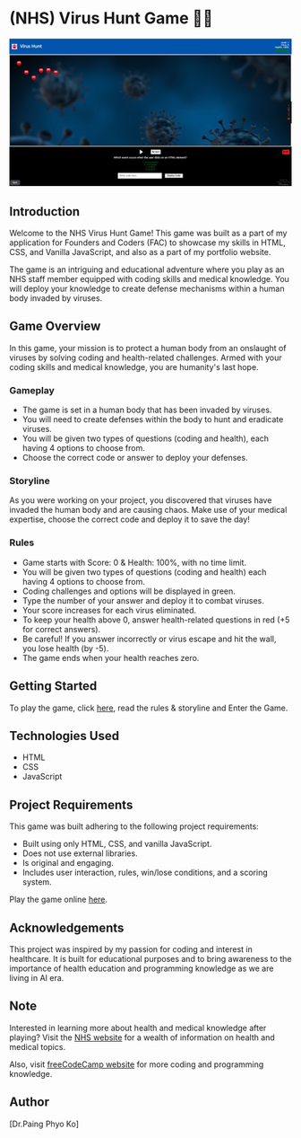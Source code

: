 # (NHS) Virus Hunt Game 🏥🔬
![Website Preview](image/game-preview.png)
## Introduction

Welcome to the NHS Virus Hunt Game! This game was built as a part of my application for Founders and Coders (FAC) to showcase my skills in HTML, CSS, and Vanilla JavaScript, and also as a part of my portfolio website.

The game is an intriguing and educational adventure where you play as an NHS staff member equipped with coding skills and medical knowledge. You will deploy your knowledge to create defense mechanisms within a human body invaded by viruses.

## Game Overview

In this game, your mission is to protect a human body from an onslaught of viruses by solving coding and health-related challenges. Armed with your coding skills and medical knowledge, you are humanity's last hope. 

### Gameplay

* The game is set in a human body that has been invaded by viruses.
* You will need to create defenses within the body to hunt and eradicate viruses.
* You will be given two types of questions (coding and health), each having 4 options to choose from.
* Choose the correct code or answer to deploy your defenses.

### Storyline

As you were working on your project, you discovered that viruses have invaded the human body and are causing chaos. Make use of your medical expertise, choose the correct code and deploy it to save the day!

### Rules

* Game starts with Score: 0 & Health: 100%, with no time limit.
* You will be given two types of questions (coding and health) each having 4 options to choose from.
* Coding challenges and options will be displayed in green.
* Type the number of your answer and deploy it to combat viruses.
* Your score increases for each virus eliminated.
* To keep your health above 0, answer health-related questions in red (+5 for correct answers).
* Be careful! If you answer incorrectly or virus escape and hit the wall, you lose health (by -5).
* The game ends when your health reaches zero.

## Getting Started

To play the game, click [here](https://Paing-Ko.github.io/myGame/), read the rules & storyline and Enter the Game.

## Technologies Used

* HTML
* CSS
* JavaScript

## Project Requirements

This game was built adhering to the following project requirements:

* Built using only HTML, CSS, and vanilla JavaScript.
* Does not use external libraries.
* Is original and engaging.
* Includes user interaction, rules, win/lose conditions, and a scoring system.

Play the game online [here](https://Paing-Ko.github.io/myGame/).


## Acknowledgements

This project was inspired by my passion for coding and interest in healthcare. It is built for educational purposes and to bring awareness to the importance of health education and programming knowledge as we are living in AI era.

## Note

Interested in learning more about health and medical knowledge after playing? Visit the [NHS website](https://www.nhs.uk/) for a wealth of information on health and medical topics.

Also, visit [freeCodeCamp website](https://www.freecodecamp.org/) for more coding and programming knowledge.

## Author

[Dr.Paing Phyo Ko]


